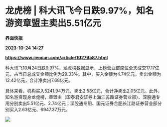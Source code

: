 # 龙虎榜 | 科大讯飞今日跌9.97%，知名游资章盟主卖出5.51亿元
**界面快报**

**2023-10-24 14:27**

**https://www.jiemian.com/article/10279587.html**

科大讯飞10月24日跌9.97%，龙虎榜数据显示，上榜营业部席位全天成交17.17亿元，占当日总成交金额比例为29.33%。其中，买入金额为4.74亿元，卖出金额为12.42亿元，合计净卖出7.68亿元。

具体来看，机构买入5241.94万元，卖出2.58亿元，合计净卖出2.05亿元。此外，知名游资现身龙虎榜，章盟主（国泰君安证券上海江苏路证券营业部）、深股通专用分别卖出5.51亿元、2.74亿元；深股通专用、国元证券合肥长江路证券营业部分别买入2.63亿元、6947.37万元。

![](https://img2.jiemian.com/101/original/20231024/169815761145405700_a700xH.png)